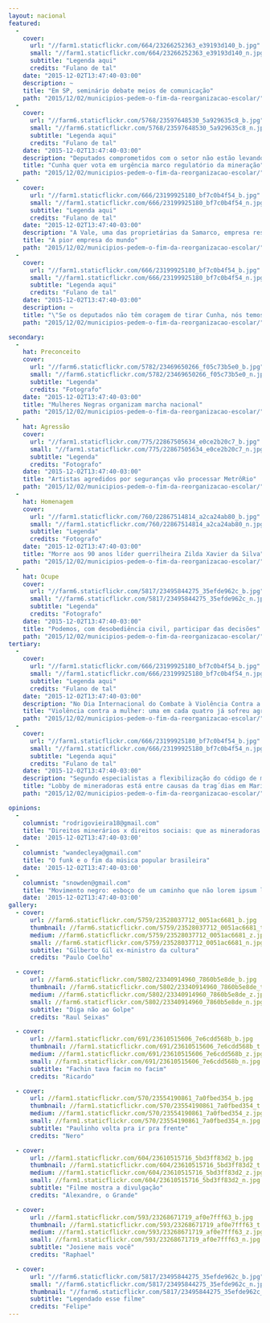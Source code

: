 ```yaml
---
layout: nacional
featured:
  -
    cover:
      url: "//farm1.staticflickr.com/664/23266252363_e39193d140_b.jpg"
      small: "//farm1.staticflickr.com/664/23266252363_e39193d140_n.jpg"
      subtitle: "Legenda aqui"
      credits: "Fulano de tal"
    date: "2015-12-02T13:47:40-03:00"
    description: ~
    title: "Em SP, seminário debate meios de comunicação"
    path: "2015/12/02/municipios-pedem-o-fim-da-reorganizacao-escolar/"
  -
    cover:
      url: "//farm6.staticflickr.com/5768/23597648530_5a929635c8_b.jpg"
      small: "//farm6.staticflickr.com/5768/23597648530_5a929635c8_n.jpg"
      subtitle: "Legenda aqui"
      credits: "Fulano de tal"
    date: "2015-12-02T13:47:40-03:00"
    description: "Deputados comprometidos com o setor não estão levando a sério"
    title: "Cunha quer vota em urgência marco regulatório da mineração"
    path: "2015/12/02/municipios-pedem-o-fim-da-reorganizacao-escolar/"
  -
    cover:
      url: "//farm1.staticflickr.com/666/23199925180_bf7c0b4f54_b.jpg"
      small: "//farm1.staticflickr.com/666/23199925180_bf7c0b4f54_n.jpg"
      subtitle: "Legenda aqui"
      credits: "Fulano de tal"
    date: "2015-12-02T13:47:40-03:00"
    description: "A Vale, uma das proprietárias da Samarco, empresa responsável pelas barragens que se romperam em Mariana (MG). Lorem Ipsun Lorem Ipsun Lorem Ipsun Lorem Ipsun Lorem Ipsun"
    title: "A pior empresa do mundo"
    path: "2015/12/02/municipios-pedem-o-fim-da-reorganizacao-escolar/"
  -
    cover:
      url: "//farm1.staticflickr.com/666/23199925180_bf7c0b4f54_b.jpg"
      small: "//farm1.staticflickr.com/666/23199925180_bf7c0b4f54_n.jpg"
      subtitle: "Legenda aqui"
      credits: "Fulano de tal"
    date: "2015-12-02T13:47:40-03:00"
    description: ~
    title: "\"Se os deputados não têm coragem de tirar Cunha, nós temos\", diz jovem em protesto"
    path: "2015/12/02/municipios-pedem-o-fim-da-reorganizacao-escolar/"

secondary:
  -
    hat: Preconceito
    cover:
      url: "//farm6.staticflickr.com/5782/23469650266_f05c73b5e0_b.jpg"
      small: "//farm6.staticflickr.com/5782/23469650266_f05c73b5e0_n.jpg"
      subtitle: "Legenda"
      credits: "Fotografo"
    date: "2015-12-02T13:47:40-03:00"
    title: "Mulheres Negras organizam marcha nacional"
    path: "2015/12/02/municipios-pedem-o-fim-da-reorganizacao-escolar/"
  -
    hat: Agressão
    cover:
      url: "//farm1.staticflickr.com/775/22867505634_e0ce2b20c7_b.jpg"
      small: "//farm1.staticflickr.com/775/22867505634_e0ce2b20c7_n.jpg"
      subtitle: "Legenda"
      credits: "Fotografo"
    date: "2015-12-02T13:47:40-03:00"
    title: "Artistas agredidos por seguranças vão processar MetrôRio"
    path: "2015/12/02/municipios-pedem-o-fim-da-reorganizacao-escolar/"
  -
    hat: Homenagem
    cover:
      url: "//farm1.staticflickr.com/760/22867514814_a2ca24ab80_b.jpg"
      small: "//farm1.staticflickr.com/760/22867514814_a2ca24ab80_n.jpg"
      subtitle: "Legenda"
      credits: "Fotografo"
    date: "2015-12-02T13:47:40-03:00"
    title: "Morre aos 90 anos líder guerrilheira Zilda Xavier da Silva"
    path: "2015/12/02/municipios-pedem-o-fim-da-reorganizacao-escolar/"
  -
    hat: Ocupe
    cover:
      url: "//farm6.staticflickr.com/5817/23495844275_35efde962c_b.jpg"
      small: "//farm6.staticflickr.com/5817/23495844275_35efde962c_n.jpg"
      subtitle: "Legenda"
      credits: "Fotografo"
    date: "2015-12-02T13:47:40-03:00"
    title: "Podemos, com desobediência civil, participar das decisões"
    path: "2015/12/02/municipios-pedem-o-fim-da-reorganizacao-escolar/"
tertiary:
  -
    cover:
      url: "//farm1.staticflickr.com/666/23199925180_bf7c0b4f54_b.jpg"
      small: "//farm1.staticflickr.com/666/23199925180_bf7c0b4f54_n.jpg"
      subtitle: "Legenda aqui"
      credits: "Fulano de tal"
    date: "2015-12-02T13:47:40-03:00"
    description: "No Dia Internacional do Combate à Violência Contra a Mulher, em 25 de novembro, agressões físicas t psicológicas na hora do parto também são lembrados"
    title: "Violência contra a mulher: uma em cada quatro já sofreu agressões no parto"
    path: "2015/12/02/municipios-pedem-o-fim-da-reorganizacao-escolar/"
  -
    cover:
      url: "//farm1.staticflickr.com/666/23199925180_bf7c0b4f54_b.jpg"
      small: "//farm1.staticflickr.com/666/23199925180_bf7c0b4f54_n.jpg"
      subtitle: "Legenda aqui"
      credits: "Fulano de tal"
    date: "2015-12-02T13:47:40-03:00"
    description: "Segundo especialistas a flexibilização do código de mineradores e falta do Marco Regulatório podem contribuir para novos acidentes"
    title: "Lobby de mineradoras está entre causas da trag´dias em Mariana"
    path: "2015/12/02/municipios-pedem-o-fim-da-reorganizacao-escolar/"

opinions:
  -
    columnist: "rodrigovieira18@gmail.com"
    title: "Direitos minerários x direitos sociais: que as mineradoras paguem o justo"
    date: '2015-12-02T13:47:40-03:00'
  -
    columnist: "wandecleya@gmail.com"
    title: "O funk e o fim da música popular brasileira"
    date: '2015-12-02T13:47:40-03:00'
  -
    columnist: "snowden@gmail.com"
    title: "Movimento negro: esboço de um caminho que não lorem ipsum lorem ipsum lorem ipsum lorem ipsum"
    date: '2015-12-02T13:47:40-03:00'
gallery:
  - cover:
      url: //farm6.staticflickr.com/5759/23528037712_0051ac6681_b.jpg
      thumbnail: //farm6.staticflickr.com/5759/23528037712_0051ac6681_t.jpg
      medium: //farm6.staticflickr.com/5759/23528037712_0051ac6681_z.jpg
      small: //farm6.staticflickr.com/5759/23528037712_0051ac6681_n.jpg
      subtitle: "Gilberto Gil ex-ministro da cultura"
      credits: "Paulo Coelho"

  - cover:
      url: //farm6.staticflickr.com/5802/23340914960_7860b5e8de_b.jpg
      thumbnail: //farm6.staticflickr.com/5802/23340914960_7860b5e8de_t.jpg
      medium: //farm6.staticflickr.com/5802/23340914960_7860b5e8de_z.jpg
      small: //farm6.staticflickr.com/5802/23340914960_7860b5e8de_n.jpg
      subtitle: "Diga não ao Golpe"
      credits: "Raul Seixas"

  - cover:
      url: //farm1.staticflickr.com/691/23610515606_7e6cdd568b_b.jpg
      thumbnail: //farm1.staticflickr.com/691/23610515606_7e6cdd568b_t.jpg
      medium: //farm1.staticflickr.com/691/23610515606_7e6cdd568b_z.jpg
      small: //farm1.staticflickr.com/691/23610515606_7e6cdd568b_n.jpg
      subtitle: "Fachin tava facim no facim"
      credits: "Ricardo"

  - cover:
      url: //farm1.staticflickr.com/570/23554190861_7a0fbed354_b.jpg
      thumbnail: //farm1.staticflickr.com/570/23554190861_7a0fbed354_t.jpg
      medium: //farm1.staticflickr.com/570/23554190861_7a0fbed354_z.jpg
      small: //farm1.staticflickr.com/570/23554190861_7a0fbed354_n.jpg
      subtitle: "Paulinho volta pra ir pra frente"
      credits: "Nero"

  - cover:
      url: //farm1.staticflickr.com/604/23610515716_5bd3ff83d2_b.jpg
      thumbnail: //farm1.staticflickr.com/604/23610515716_5bd3ff83d2_t.jpg
      medium: //farm1.staticflickr.com/604/23610515716_5bd3ff83d2_z.jpg
      small: //farm1.staticflickr.com/604/23610515716_5bd3ff83d2_n.jpg
      subtitle: "Filme mostra a divulgação"
      credits: "Alexandre, o Grande"

  - cover:
      url: //farm1.staticflickr.com/593/23268671719_af0e7fff63_b.jpg
      thumbnail: //farm1.staticflickr.com/593/23268671719_af0e7fff63_t.jpg
      medium: //farm1.staticflickr.com/593/23268671719_af0e7fff63_z.jpg
      small: //farm1.staticflickr.com/593/23268671719_af0e7fff63_n.jpg
      subtitle: "Josiene mais você"
      credits: "Raphael"

  - cover:
      url: "//farm6.staticflickr.com/5817/23495844275_35efde962c_b.jpg"
      small: "//farm6.staticflickr.com/5817/23495844275_35efde962c_n.jpg"
      thumbnail: "//farm6.staticflickr.com/5817/23495844275_35efde962c_t.jpg"
      subtitle: "Legendado esse filme"
      credits: "Felipe"
---
```

